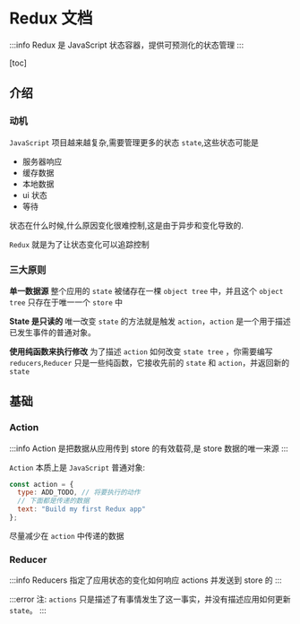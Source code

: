# Redux 文档

:::info
Redux 是 JavaScript 状态容器，提供可预测化的状态管理
:::

[toc]

## 介绍

### 动机

`JavaScript` 项目越来越复杂,需要管理更多的状态 `state`,这些状态可能是

- 服务器响应
- 缓存数据
- 本地数据
- ui 状态
- 等待

状态在什么时候,什么原因变化很难控制,这是由于异步和变化导致的.

`Redux` 就是为了让状态变化可以追踪控制

### 三大原则

**单一数据源**
整个应用的 `state` 被储存在一棵 `object tree` 中，并且这个 `object tree` 只存在于唯一一个 `store` 中

**State 是只读的**
唯一改变 `state` 的方法就是触发 `action`，`action` 是一个用于描述已发生事件的普通对象。

**使用纯函数来执行修改**
为了描述 `action` 如何改变 `state tree` ，你需要编写 `reducers`,`Reducer` 只是一些纯函数，它接收先前的 `state` 和 `action`，并返回新的 `state`

## 基础

### Action

:::info
Action 是把数据从应用传到 store 的有效载荷,是 store 数据的唯一来源
:::

`Action` 本质上是 `JavaScript` 普通对象:

```js
const action = {
  type: ADD_TODO, // 将要执行的动作
  // 下面都是传递的数据
  text: "Build my first Redux app"
};
```

尽量减少在 `action` 中传递的数据

### Reducer

:::info
Reducers 指定了应用状态的变化如何响应 actions 并发送到 store 的
:::

:::error
注: `actions` 只是描述了有事情发生了这一事实，并没有描述应用如何更新 `state`。
:::
